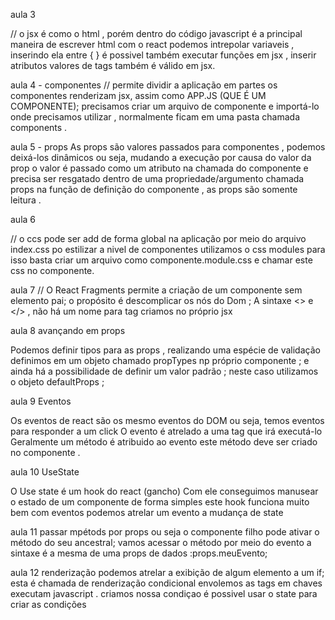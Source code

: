 aula 3 

// o jsx é como o html , porém dentro do código javascript 
é a principal maneira de escrever html com o react 
podemos intrepolar variaveis , inserindo ela entre { }
é possivel também executar funções em jsx , inserir atributos valores de tags também é válido em jsx.



aula 4 - componentes 
// permite dividir a aplicação em partes 
os componentes renderizam jsx, assim como APP.JS (QUE É UM COMPONENTE);
precisamos criar um arquivo de componente e importá-lo onde precisamos utilizar , normalmente ficam em uma pasta chamada components . 



aula 5 - props 
As props são valores passados para componentes , podemos deixá-los dinâmicos ou seja, 
mudando a execução por causa do valor da prop 
o valor é passado como um atributo na chamada do componente 
e precisa ser resgatado dentro de uma propriedade/argumento  chamada props na função de definição do componente , as props são somente leitura .



aula 6 

// o ccs pode ser add de forma global na aplicação por meio do arquivo index.css
po estilizar a nivel de componentes utilizamos o css modules para isso
basta criar um arquivo como componente.module.css e chamar este css no componente.



aula 7 
// O React Fragments permite a criação de um componente sem elemento pai; 
o propósito é descomplicar os nós do Dom ; 
A sintaxe <> e </> , não há um nome para tag 
criamos no próprio jsx 

aula 8 
avançando em props 

Podemos definir tipos para as props , realizando uma espécie de validação 
definimos em um objeto chamado propTypes np próprio componente ;
e ainda há a possibilidade de definir um valor padrão ;
neste caso utilizamos o objeto defaultProps ;

aula 9 
Eventos

Os eventos de react são os mesmo eventos do DOM 
ou seja, temos eventos para responder a um click 
O evento é atrelado a uma tag que irá executá-lo 
Geralmente um método é atribuido ao evento 
este método deve ser criado no componente .

aula 10 
UseState 

O Use state é um hook do react (gancho)
Com ele conseguimos manusear o estado de um componente de forma simples 
este hook funciona muito bem com eventos 
podemos atrelar um evento a mudança de state  


aula 11 
passar mpétods por props 
ou seja o componente filho pode ativar o método do seu ancestral;
vamos acessar o método por meio do evento 
a sintaxe é a mesma de uma props de dados :props.meuEvento;

aula 12 renderização 
podemos atrelar a exibição de algum elemento a um if; 
esta é chamada de renderização condicional 
envolemos as tags em chaves executam javascript . criamos nossa condiçao 
é possivel usar o state para criar as condições 









